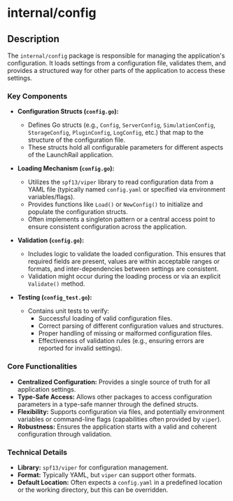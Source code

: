 # internal/config

## Description

The `internal/config` package is responsible for managing the application's configuration. It loads settings from a configuration file, validates them, and provides a structured way for other parts of the application to access these settings.

### Key Components

* **Configuration Structs (`config.go`):**
  * Defines Go structs (e.g., `Config`, `ServerConfig`, `SimulationConfig`, `StorageConfig`, `PluginConfig`, `LogConfig`, etc.) that map to the structure of the configuration file.
  * These structs hold all configurable parameters for different aspects of the LaunchRail application.

* **Loading Mechanism (`config.go`):**
  * Utilizes the `spf13/viper` library to read configuration data from a YAML file (typically named `config.yaml` or specified via environment variables/flags).
  * Provides functions like `Load()` or `NewConfig()` to initialize and populate the configuration structs.
  * Often implements a singleton pattern or a central access point to ensure consistent configuration across the application.

* **Validation (`config.go`):**
  * Includes logic to validate the loaded configuration. This ensures that required fields are present, values are within acceptable ranges or formats, and inter-dependencies between settings are consistent.
  * Validation might occur during the loading process or via an explicit `Validate()` method.

* **Testing (`config_test.go`):**
  * Contains unit tests to verify:
    * Successful loading of valid configuration files.
    * Correct parsing of different configuration values and structures.
    * Proper handling of missing or malformed configuration files.
    * Effectiveness of validation rules (e.g., ensuring errors are reported for invalid settings).

### Core Functionalities

* **Centralized Configuration:** Provides a single source of truth for all application settings.
* **Type-Safe Access:** Allows other packages to access configuration parameters in a type-safe manner through the defined structs.
* **Flexibility:** Supports configuration via files, and potentially environment variables or command-line flags (capabilities often provided by `viper`).
* **Robustness:** Ensures the application starts with a valid and coherent configuration through validation.

### Technical Details

* **Library:** `spf13/viper` for configuration management.
* **Format:** Typically YAML, but `viper` can support other formats.
* **Default Location:** Often expects a `config.yaml` in a predefined location or the working directory, but this can be overridden.
